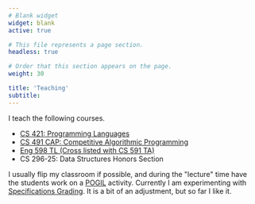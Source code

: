 ```yaml
---
# Blank widget
widget: blank
active: true

# This file represents a page section.
headless: true

# Order that this section appears on the page.
weight: 30

title: 'Teaching'
subtitle:
---
```


I teach the following courses. 

- [CS 421: Programming Languages](https://pages.github-dev.cs.illinois.edu/cs421-sp21/web/)
- [CS 491 CAP: Competitive Algorithmic Programming](https://pages.github-dev.cs.illinois.edu/cs491cap/web-sp21/)
- [Eng 598 TL (Cross listed with CS 591 TA)](https://publish.illinois.edu/eng-ielite/)
- CS 296-25: Data Structures Honors Section

I usually flip my classroom if possible, and during the "lecture" time have the students work on a
[POGIL](https://pogil.org) activity.  Currently I am experimenting
with [Specifications Grading](https://styluspub.presswarehouse.com/browse/book/9781620362426/Specifications-Grading).
It is a bit of an adjustment, but so far I like it.

